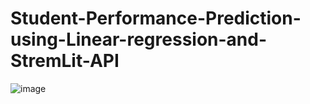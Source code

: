 # Student-Performance-Prediction-using-Linear-regression-and-StremLit-API
![image](https://github.com/user-attachments/assets/e83cd967-6b53-4e79-ba06-8f8c4be06a41)

